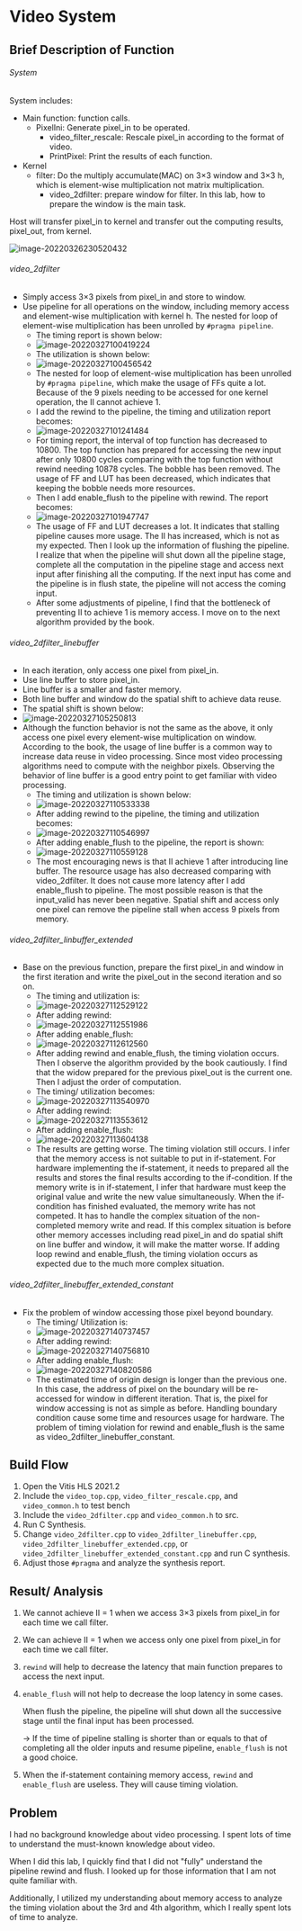 # Video System

## Brief Description of Function

###### System

System includes:

 - Main function: function calls.
   	- PixelIni: Generate pixel_in to be operated.
      	- video_filter_rescale: Rescale pixel_in according to the format of video.
      	- PrintPixel: Print the results of each function.
 - Kernel
   	- filter: Do the multiply accumulate(MAC) on 3$\times$3 window and 3$\times$3 h, which is element-wise multiplication not matrix multiplication.
       - video_2dfilter: prepare window for filter. In this lab, how to prepare the window is the main task.

Host will transfer pixel_in to kernel and transfer out the computing results, pixel_out, from kernel.

![image-20220326230520432](C:\Users\USER\AppData\Roaming\Typora\typora-user-images\image-20220326230520432.png)

###### video_2dfilter

- Simply access 3$\times$3 pixels from pixel_in and store to window.
- Use pipeline for all operations on the window, including memory access and element-wise multiplication with kernel h. The nested for loop of element-wise multiplication has been unrolled by ```#pragma pipeline```. 
  - The timing report is shown below:
  - ![image-20220327100419224](C:\Users\USER\AppData\Roaming\Typora\typora-user-images\image-20220327100419224.png)
  - The utilization is shown below:
  - ![image-20220327100456542](C:\Users\USER\AppData\Roaming\Typora\typora-user-images\image-20220327100456542.png)
  - The nested for loop of element-wise multiplication has been unrolled by ```#pragma pipeline```, which make the usage of FFs quite a lot. Because of the 9 pixels needing to be accessed for one kernel operation, the II cannot achieve 1.
  - I add the rewind to the pipeline, the timing and utilization report becomes:
  - ![image-20220327101241484](C:\Users\USER\AppData\Roaming\Typora\typora-user-images\image-20220327101241484.png)
  - For timing report, the interval of top function has decreased to 10800. The top function has prepared for accessing the new input after only 10800 cycles comparing with the top function without rewind needing 10878 cycles. The bobble has been removed. The usage of FF and LUT has been decreased, which indicates that keeping the bobble needs more resources.
  - Then I add enable_flush to the pipeline with rewind. The report becomes:
  - ![image-20220327101947747](C:\Users\USER\AppData\Roaming\Typora\typora-user-images\image-20220327101947747.png)
  - The usage of FF and LUT decreases a lot. It indicates that stalling pipeline causes more usage. The II has increased, which is not as my expected. Then I look up the information of flushing the pipeline. I realize that when the pipeline will shut down all the pipeline stage, complete all the computation in the pipeline stage and access next input after finishing all the computing. If the next input has come and the pipeline is in flush state, the pipeline will not access the coming input.
  - After some adjustments of pipeline, I find that the bottleneck of preventing II to achieve 1 is memory access. I move on to the next algorithm provided by the book.

###### video_2dfilter_linebuffer

- In each iteration, only access one pixel from pixel_in.
- Use line buffer to store pixel_in.
- Line buffer is a smaller and faster memory.
- Both line buffer and window do the spatial shift to achieve data reuse.
- The spatial shift is shown below:
- ![image-20220327105250813](C:\Users\USER\AppData\Roaming\Typora\typora-user-images\image-20220327105250813.png)
- Although the function behavior is not the same as the above, it only access one pixel every element-wise multiplication on window. According to the book, the usage of line buffer is a common way to increase data reuse in video processing. Since most video processing algorithms need to compute with the neighbor pixels. Observing the behavior of line buffer is a good entry point to get familiar with video processing.
  - The timing and utilization is shown below:
  - ![image-20220327110533338](C:\Users\USER\AppData\Roaming\Typora\typora-user-images\image-20220327110533338.png)
  - After adding rewind to the pipeline, the timing and utilization becomes:
  - ![image-20220327110546997](C:\Users\USER\AppData\Roaming\Typora\typora-user-images\image-20220327110546997.png)
  - After adding enable_flush to the pipeline, the report is shown:
  - ![image-20220327110559128](C:\Users\USER\AppData\Roaming\Typora\typora-user-images\image-20220327110559128.png)
  - The most encouraging news is that II achieve 1 after introducing line buffer. The resource usage has also decreased comparing with video_2dfilter. It does not cause more  latency after I add enable_flush to pipeline. The most possible reason is that the input_valid has never been negative. Spatial shift and access only one pixel can remove the pipeline stall when access 9 pixels from memory.

###### video_2dfilter_linbuffer_extended

- Base on the previous function, prepare the first pixel_in and window in the first iteration and write the pixel_out in the second iteration and so on.
  - The timing and utilization is:
  - ![image-20220327112529122](C:\Users\USER\AppData\Roaming\Typora\typora-user-images\image-20220327112529122.png)
  - After adding rewind:
  - ![image-20220327112551986](C:\Users\USER\AppData\Roaming\Typora\typora-user-images\image-20220327112551986.png)
  - After adding enable_flush:
  - ![image-20220327112612560](C:\Users\USER\AppData\Roaming\Typora\typora-user-images\image-20220327112612560.png)
  - After adding rewind and enable_flush, the timing violation occurs. Then I observe the algorithm provided by the book cautiously. I find that the widow prepared for the previous pixel_out is the current one. Then I adjust the order of computation.
  - The timing/ utilization becomes:
  - ![image-20220327113540970](C:\Users\USER\AppData\Roaming\Typora\typora-user-images\image-20220327113540970.png)
  - After adding rewind:
  - ![image-20220327113553612](C:\Users\USER\AppData\Roaming\Typora\typora-user-images\image-20220327113553612.png)
  - After adding enable_flush:
  - ![image-20220327113604138](C:\Users\USER\AppData\Roaming\Typora\typora-user-images\image-20220327113604138.png)
  - The results are getting worse. The timing violation still occurs. I infer that the memory access is not suitable to put in if-statement. For hardware implementing the if-statement, it needs to prepared all the results and stores the final results according to the if-condition. If the  memory write is in if-statement, I infer that hardware must keep the original value and write the new value simultaneously. When the if-condition has finished evaluated, the memory write has not competed. It has to handle the complex situation of the non-completed memory write and read. If this complex situation is before other memory accesses including read pixel_in and do spatial shift on line buffer and window, it will make the matter worse. If adding loop rewind and enable_flush, the timing violation occurs as expected due to the much more complex situation.

###### video_2dfilter_linebuffer_extended_constant

- Fix the problem of window accessing those pixel beyond boundary.
  - The timing/ Utilization is:
  - ![image-20220327140737457](C:\Users\USER\AppData\Roaming\Typora\typora-user-images\image-20220327140737457.png)
  - After adding rewind:
  - ![image-20220327140756810](C:\Users\USER\AppData\Roaming\Typora\typora-user-images\image-20220327140756810.png)
  - After adding enable_flush:
  - ![image-20220327140820586](C:\Users\USER\AppData\Roaming\Typora\typora-user-images\image-20220327140820586.png)
  - The estimated time of origin design is longer than the previous one. In this case, the address of pixel on the boundary will be re-accessed for window in different iteration. That is, the pixel for window accessing is not as simple as before. Handling boundary condition cause some time and resources usage for hardware. The problem of timing violation for rewind and enable_flush is the same as video_2dfilter_linebuffer_constant.

## Build Flow

1. Open the Vitis HLS 2021.2
2. Include the ```video_top.cpp```, ```video_filter_rescale.cpp```, and ```video_common.h``` to test bench
3. Include the ```video_2dfilter.cpp``` and ```video_common.h``` to src.
4. Run C Synthesis.
5. Change ```video_2dfilter.cpp``` to ```video_2dfilter_linebuffer.cpp```, ```video_2dfilter_linebuffer_extended.cpp```, or ```video_2dfilter_linebuffer_extended_constant.cpp```  and run C synthesis.
6. Adjust those ```#pragma``` and analyze the synthesis report. 

## Result/ Analysis

1. We cannot achieve II = 1 when we access  3$\times$3 pixels from pixel_in for each time we call filter.

2. We can achieve II = 1 when we access only one pixel from pixel_in for each time we call filter.

3. ```rewind``` will help to decrease the latency that main function prepares to access the next input.

4. ```enable_flush``` will not help to decrease the loop latency in some cases.

   When flush the pipeline, the pipeline will shut down all the successive stage until the final input has been processed.

   $\to$ If the time of pipeline stalling is shorter than or equals to that of completing all the older inputs and resume pipeline, ```enable_flush``` is not a good choice.

5. When the if-statement containing memory access, ```rewind``` and ```enable_flush``` are useless. They will cause timing violation.

## Problem

I had no background knowledge about video processing. I spent lots of time to understand the must-known knowledge about video.

When I did this lab, I quickly find that I did not "fully" understand the pipeline rewind and flush. I looked up for those information that I am not quite familiar with.

Additionally, I utilized my understanding about memory access to analyze the timing violation about the 3rd and 4th algorithm, which I really spent lots of time to analyze.